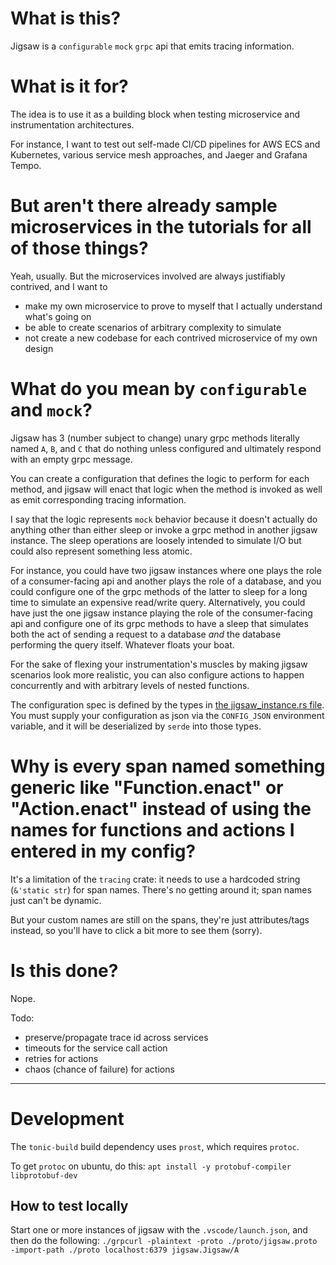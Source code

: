 # What is this?
Jigsaw is a `configurable` `mock` `grpc` api that emits tracing information.

# What is it for?
The idea is to use it as a building block when testing microservice and instrumentation architectures.

For instance, I want to test out self-made CI/CD pipelines for AWS ECS and Kubernetes, various service mesh approaches, and Jaeger and Grafana Tempo.

# But aren't there already sample microservices in the tutorials for all of those things?
Yeah, usually. But the microservices involved are always justifiably contrived, and I want to
- make my own microservice to prove to myself that I actually understand what's going on
- be able to create scenarios of arbitrary complexity to simulate
- not create a new codebase for each contrived microservice of my own design

# What do you mean by `configurable` and `mock`?
Jigsaw has 3 (number subject to change) unary grpc methods literally named `A`, `B`, and `C` that do nothing unless configured and ultimately respond with an empty grpc message.

You can create a configuration that defines the logic to perform for each method, and jigsaw will enact that logic when the method is invoked as well as emit corresponding tracing information.

I say that the logic represents `mock` behavior because it doesn't actually do anything other than either sleep or invoke a grpc method in another jigsaw instance. The sleep operations are loosely intended to simulate I/O but could also represent something less atomic.

For instance, you could have two jigsaw instances where one plays the role of a consumer-facing api and another plays the role of a database, and you could configure one of the grpc methods of the latter to sleep for a long time to simulate an expensive read/write query. Alternatively, you could have just the one jigsaw instance playing the role of the consumer-facing api and configure one of its grpc methods to have a sleep that simulates both the act of sending a request to a database _and_ the database performing the query itself. Whatever floats your boat.

For the sake of flexing your instrumentation's muscles by making jigsaw scenarios look more realistic, you can also configure actions to happen concurrently and with arbitrary levels of nested functions.

The configuration spec is defined by the types in [the jigsaw_instance.rs file](/src/jigsaw_instance.rs). You must supply your configuration as json via the `CONFIG_JSON` environment variable, and it will be deserialized by `serde` into those types.

# Why is every span named something generic like "Function.enact" or "Action.enact" instead of using the names for functions and actions I entered in my config?
It's a limitation of the `tracing` crate: it needs to use a hardcoded string (`&'static str`) for span names. There's no getting around it; span names just can't be dynamic.

But your custom names are still on the spans, they're just attributes/tags instead, so you'll have to click a bit more to see them (sorry).

# Is this done?
Nope.

Todo:
- preserve/propagate trace id across services
- timeouts for the service call action
- retries for actions
- chaos (chance of failure) for actions

---
# Development
The `tonic-build` build dependency uses `prost`, which requires `protoc`.

To get `protoc` on ubuntu, do this:
```apt install -y protobuf-compiler libprotobuf-dev```

## How to test locally
Start one or more instances of jigsaw with the `.vscode/launch.json`, and then do the following:
```./grpcurl -plaintext -proto ./proto/jigsaw.proto -import-path ./proto localhost:6379 jigsaw.Jigsaw/A```